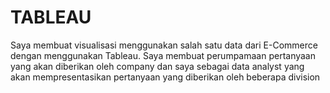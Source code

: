 # TABLEAU
Saya membuat visualisasi menggunakan salah satu data dari E-Commerce dengan menggunakan Tableau. Saya membuat perumpamaan pertanyaan yang akan diberikan oleh company dan saya sebagai data analyst yang akan mempresentasikan pertanyaan yang diberikan oleh beberapa division
